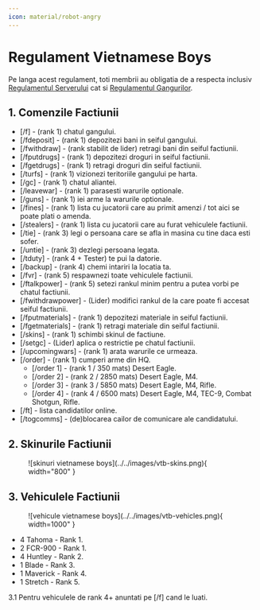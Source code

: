 ```yaml
---
icon: material/robot-angry
---
```


# Regulament Vietnamese Boys

Pe langa acest regulament, toti membrii au obligatia de a respecta inclusiv [Regulamentul Serverului](../..) cat si [Regulamentul Gangurilor](../gang-rules.md).

## 1. Comenzile Factiunii

- <span style="color:var(--pink);">[/f]</span> - (rank 1) chatul gangului.
- <span style="color:var(--pink);">[/fdeposit]</span> - (rank 1) depozitezi bani in seiful gangului.
- <span style="color:var(--pink);">[/fwithdraw]</span> - (rank stabilit de lider) retragi bani din seiful factiunii.
- <span style="color:var(--pink);">[/fputdrugs]</span> - (rank 1) depozitezi droguri in seiful factiunii.
- <span style="color:var(--pink);">[/fgetdrugs]</span> - (rank 1) retragi droguri din seiful factiunii.
- <span style="color:var(--pink);">[/turfs]</span> - (rank 1) vizionezi teritoriile gangului pe harta.
- <span style="color:var(--pink);">[/gc]</span> - (rank 1) chatul aliantei.
- <span style="color:var(--pink);">[/leavewar]</span> - (rank 1) parasesti warurile optionale.
- <span style="color:var(--pink);">[/guns]</span> - (rank 1) iei arme la warurile optionale.
- <span style="color:var(--pink);">[/fines]</span> - (rank 1) lista cu jucatorii care au primit amenzi / tot aici se poate plati o amenda.
- <span style="color:var(--pink);">[/stealers]</span> - (rank 1) lista cu jucatorii care au furat vehiculele factiunii.
- <span style="color:var(--pink);">[/tie]</span> - (rank 3) legi o persoana care se afla in masina cu tine daca esti sofer.
- <span style="color:var(--pink);">[/untie]</span> - (rank 3) dezlegi persoana legata.
- <span style="color:var(--pink);">[/tduty]</span> - (rank 4 + Tester) te pui la datorie.
- <span style="color:var(--pink);">[/backup]</span> - (rank 4) chemi intariri la locatia ta.
- <span style="color:var(--pink);">[/fvr]</span> - (rank 5) respawnezi toate vehiculele factiunii.
- <span style="color:var(--pink);">[/ftalkpower]</span> - (rank 5) setezi rankul minim pentru a putea vorbi pe chatul factiunii.
- <span style="color:var(--pink);">[/fwithdrawpower]</span> - (Lider) modifici rankul de la care poate fi accesat seiful factiunii.
- <span style="color:var(--pink);">[/fputmaterials]</span> - (rank 1) depozitezi materiale in seiful factiunii.
- <span style="color:var(--pink);">[/fgetmaterials]</span> - (rank 1) retragi materiale din seiful factiunii.
- <span style="color:var(--pink);">[/skins]</span> - (rank 1) schimbi skinul de factiune.
- <span style="color:var(--pink);">[/setgc]</span> - (Lider) aplica o restrictie pe chatul factiunii.
- <span style="color:var(--pink);">[/upcomingwars]</span> - (rank 1) arata warurile ce urmeaza.
- <span style="color:var(--pink);">[/order]</span> - (rank 1) cumperi arme din HQ.
    - <span style="color:var(--pink);">[/order 1]</span> - (rank 1 / 350 mats) Desert Eagle.
    - <span style="color:var(--pink);">[/order 2]</span> - (rank 2 / 2850 mats) Desert Eagle, M4.
    - <span style="color:var(--pink);">[/order 3]</span> - (rank 3 / 5850 mats) Desert Eagle, M4, Rifle.
    - <span style="color:var(--pink);">[/order 4]</span> - (rank 4 / 6500 mats) Desert Eagle, M4, TEC-9, Combat Shotgun, Rifle.
- <span style="color:var(--pink);">[/ft]</span> - lista candidatilor online.
- <span style="color:var(--pink);">[/togcomms]</span> - (de)blocarea cailor de comunicare ale candidatului.

## 2. Skinurile Factiunii

<figure markdown="span">
    ![skinuri vietnamese boys](../../images/vtb-skins.png){ width="800" }
</figure>

## 3. Vehiculele Factiunii

<figure markdown="span">
    ![vehicule vietnamese boys](../../images/vtb-vehicles.png){ width=1000" }
</figure>

- 4 Tahoma - Rank 1.
- 2 FCR-900 - Rank 1.
- 4 Huntley - Rank 2.
- 1 Blade - Rank 3.
- 1 Maverick - Rank 4.
- 1 Stretch - Rank 5.

<span style="color:var(--pink);">3.1</span> Pentru vehiculele de rank 4+ anuntati pe [<span style="color:var(--pink);">/f</span>] cand le luati.
